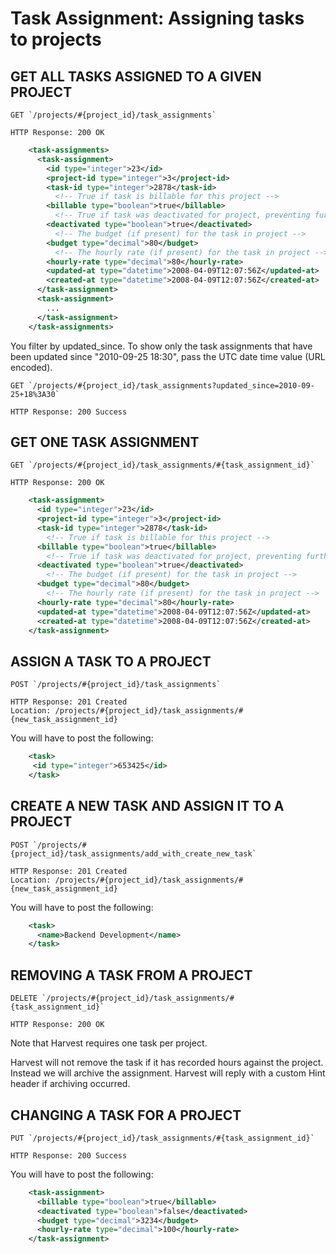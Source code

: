 # Task Assignment: Assigning tasks to projects

## GET ALL TASKS ASSIGNED TO A GIVEN PROJECT

    GET `/projects/#{project_id}/task_assignments`

    HTTP Response: 200 OK

```xml
    <task-assignments>
      <task-assignment>
        <id type="integer">23</id>
        <project-id type="integer">3</project-id>
        <task-id type="integer">2878</task-id>
          <!-- True if task is billable for this project -->
        <billable type="boolean">true</billable>
          <!-- True if task was deactivated for project, preventing further hours to be logged against it -->
        <deactivated type="boolean">true</deactivated>
          <!-- The budget (if present) for the task in project -->
        <budget type="decimal">80</budget>
          <!-- The hourly rate (if present) for the task in project -->
        <hourly-rate type="decimal">80</hourly-rate>
        <updated-at type="datetime">2008-04-09T12:07:56Z</updated-at>
        <created-at type="datetime">2008-04-09T12:07:56Z</created-at>
      </task-assignment>
      <task-assignment>
        ...
      </task-assignment>
    </task-assignments>
```

You filter by updated_since. To show only the task assignments that have been updated since "2010-09-25 18:30", pass the UTC date time value (URL encoded).

    GET `/projects/#{project_id}/task_assignments?updated_since=2010-09-25+18%3A30`

    HTTP Response: 200 Success

## GET ONE TASK ASSIGNMENT

    GET `/projects/#{project_id}/task_assignments/#{task_assignment_id}`

    HTTP Response: 200 OK

```xml
    <task-assignment>
      <id type="integer">23</id>
      <project-id type="integer">3</project-id>
      <task-id type="integer">2878</task-id>
        <!-- True if task is billable for this project -->
      <billable type="boolean">true</billable>
        <!-- True if task was deactivated for project, preventing further hours to be logged against it -->
      <deactivated type="boolean">true</deactivated>
        <!-- The budget (if present) for the task in project -->
      <budget type="decimal">80</budget>
        <!-- The hourly rate (if present) for the task in project -->
      <hourly-rate type="decimal">80</hourly-rate>
      <updated-at type="datetime">2008-04-09T12:07:56Z</updated-at>
      <created-at type="datetime">2008-04-09T12:07:56Z</created-at>
    </task-assignment>
```

## ASSIGN A TASK TO A PROJECT

    POST `/projects/#{project_id}/task_assignments`

    HTTP Response: 201 Created
    Location: /projects/#{project_id}/task_assignments/#{new_task_assignment_id}

You will have to post the following:

```xml
    <task>
     <id type="integer">653425</id>
    </task>
```

## CREATE A NEW TASK AND ASSIGN IT TO A PROJECT

    POST `/projects/#{project_id}/task_assignments/add_with_create_new_task`

    HTTP Response: 201 Created
    Location: /projects/#{project_id}/task_assignments/#{new_task_assignment_id}

You will have to post the following:

```xml
    <task>
      <name>Backend Development</name>
    </task>
```

## REMOVING A TASK FROM A PROJECT

    DELETE `/projects/#{project_id}/task_assignments/#{task_assignment_id}`

    HTTP Response: 200 OK

Note that Harvest requires one task per project.

Harvest will not remove the task if it has recorded hours against the project. Instead we will archive the assignment. Harvest will reply with a custom Hint header if archiving occurred.

## CHANGING A TASK FOR A PROJECT

    PUT `/projects/#{project_id}/task_assignments/#{task_assignment_id}`

    HTTP Response: 200 Success

You will have to post the following:

```xml
    <task-assignment>
      <billable type="boolean">true</billable>
      <deactivated type="boolean">false</deactivated>
      <budget type="decimal">3234</budget>
      <hourly-rate type="decimal">100</hourly-rate>
    </task-assignment>
```